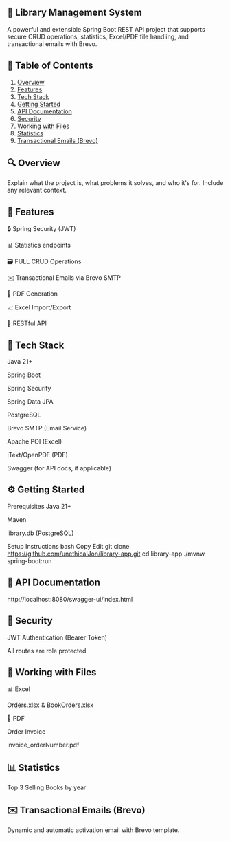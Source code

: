 ## 📘 Library Management System

A powerful and extensible Spring Boot REST API project that supports secure CRUD operations, statistics, Excel/PDF file handling, and transactional emails with Brevo.

## 📄 Table of Contents
1. [Overview](#overview)
2. [Features](#features)
3. [Tech Stack](#tech-stack)
4. [Getting Started](#getting-started)
5. [API Documentation](#api-documentation)
6. [Security](#security)
7. [Working with Files](#working-with-files)
8. [Statistics](#statistics)
9. [Transactional Emails (Brevo)](#transactional-emails-brevo)

##  🔍 Overview

Explain what the project is, what problems it solves, and who it's for. Include any relevant context.

##  🚀 Features

🔒 Spring Security (JWT)

📊 Statistics endpoints

🗃 FULL CRUD Operations 

✉️ Transactional Emails via Brevo SMTP

📄 PDF Generation

📈 Excel Import/Export

📡 RESTful API

##  🧰 Tech Stack

Java 21+

Spring Boot

Spring Security

Spring Data JPA

PostgreSQL

Brevo SMTP (Email Service)

Apache POI (Excel)

iText/OpenPDF (PDF)

Swagger (for API docs, if applicable)

## ⚙️ Getting Started
Prerequisites
Java 21+

Maven

library.db (PostgreSQL)

Setup Instructions
bash
Copy
Edit
git clone https://github.com/unethicalJon/library-app.git
cd library-app
./mvnw spring-boot:run

## 📡 API Documentation
http://localhost:8080/swagger-ui/index.html

## 🔐 Security

JWT Authentication (Bearer Token)

All routes are role protected

## 📁 Working with Files
📊 Excel

Orders.xlsx & BookOrders.xlsx

📄 PDF

Order Invoice 

invoice_orderNumber.pdf

## 📊 Statistics

Top 3 Selling Books by year

## ✉️ Transactional Emails (Brevo)

Dynamic and automatic activation email with Brevo template.

